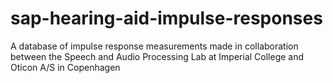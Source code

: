# sap-hearing-aid-impulse-responses
A database of impulse response measurements made in collaboration between the Speech and Audio Processing Lab at Imperial College and Oticon A/S in Copenhagen
